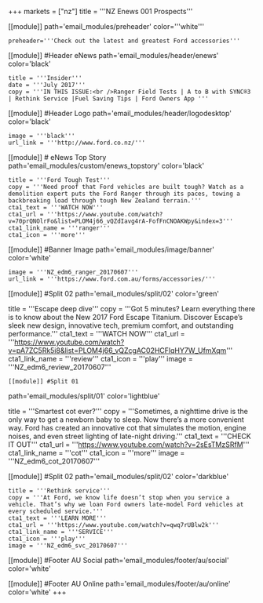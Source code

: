 +++
markets = ["nz"]
title = '''NZ Enews 001 Prospects'''

[[module]]
path='email_modules/preheader'
color='''white'''

	preheader='''Check out the latest and greatest Ford accessories'''

[[module]] #Header eNews 
path='email_modules/header/enews'
color='black'

	title = '''Insider'''
	date = '''July 2017'''
	copy = '''IN THIS ISSUE:<br />Ranger Field Tests | A to B with SYNC®3 | Rethink Service |Fuel Saving Tips | Ford Owners App '''


[[module]] #Header Logo
path='email_modules/header/logodesktop'
color='black'

	image = '''black'''
	url_link = '''http://www.ford.co.nz/'''

[[module]] # eNews Top Story 
path='email_modules/custom/enews_topstory'
color='black'

	title = '''Ford Tough Test'''
	copy = '''Need proof that Ford vehicles are built tough? Watch as a demolition expert puts the Ford Ranger through its paces, towing a backbreaking load through tough New Zealand terrain.'''
	cta1_text = '''WATCH NOW'''
	cta1_url = '''https://www.youtube.com/watch?v=70prQNOlrFo&list=PLOM4j66_vQZdIavg4rA-FofFnCNOAKWpy&index=3'''
	cta1_link_name = '''ranger'''
	cta1_icon = '''more'''


[[module]] #Banner Image 
path='email_modules/image/banner'
color='white'

	image = '''NZ_edm6_ranger_20170607'''
	url_link = '''https://www.ford.com.au/forms/accessories/'''


[[module]] #Split 02 
path='email_modules/split/02'
color='green'

title = '''Escape deep dive'''
	copy = '''Got 5 minutes? Learn everything there is to know about the New 2017 Ford Escape Titanium. Discover Escape’s sleek new design, innovative tech, premium comfort, and outstanding performance.'''
	cta1_text = '''WATCH NOW'''
	cta1_url = '''https://www.youtube.com/watch?v=pA7ZC5Rk5i8&list=PLOM4j66_vQZcgAC02HCFlqHY7W_UfmXqm'''
	cta1_link_name = '''review'''
	cta1_icon = '''play'''
	image = '''NZ_edm6_review_20170607'''


	[[module]] #Split 01 
path='email_modules/split/01'
color='lightblue'

title = '''Smartest cot ever?'''
	copy = '''Sometimes, a nighttime drive is the only way to get a newborn baby to sleep. Now there’s a more convenient way. Ford has created an innovative cot that simulates the motion, engine noises, and even street lighting of late-night driving.'''
	cta1_text = '''CHECK IT OUT'''
	cta1_url = '''https://www.youtube.com/watch?v=2sEsTMzSRfM'''
	cta1_link_name = '''cot'''
	cta1_icon = '''more'''
	image = '''NZ_edm6_cot_20170607'''


[[module]] #Split 02
path='email_modules/split/02'
color='darkblue'

	title = '''Rethink service'''
	copy = '''At Ford, we know life doesn’t stop when you service a vehicle. That’s why we loan Ford owners late-model Ford vehicles at every scheduled service.'''
	cta1_text = '''LEARN MORE'''
	cta1_url = '''https://www.youtube.com/watch?v=qwq7rUBlw2k'''
	cta1_link_name = '''SERVICE'''
	cta1_icon = '''play'''
	image = '''NZ_edm6_svc_20170607'''

[[module]] #Footer AU Social
path='email_modules/footer/au/social'
color='white'


[[module]] #Footer AU Online
path='email_modules/footer/au/online'
color='white'
+++
